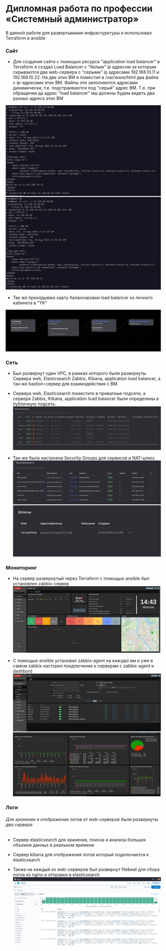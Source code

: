 # Дипломная работа по профессии «Системный администратор»

В данной работе для развертывания инфрастурктуры я использовал Terraform и ansible

### Сайт 

* Для создания сайта с помощью ресурса "application load balancer" в Terraform 
  я создал Load Balancer c "белым" ip адресом за которым скрываются два 
  web-сервера с "серыми" ip адресами 192.168.10.11 и 192.168.10.22. На две
  этих ВМ я поместил в /var/www/html два файла с ip-адресами этих ВМ. Файлы 
  эти заполняются адресами динамически, т.е. подстраиваются под "серый" адрес ВМ.
  Т.е. при обращении да адрес "load balancer" мы должны будем видеть два разных адреса 
  этих ВМ	

![vm1](./screenshots/vm1.png)
![vm2](./screenshots/vm2.png)


* Так же приклдываю карту балансировки load balancer из личного кабинета в "YK"

![yk-lk](./screenshots/yklk.png)
	
### Сеть 

* Был развернут один VPC, в рамках которого были развернуты Сервера web, Elasticsearch
  Zabbix, Kibana, application load balancer, а так-же bastion-сервер для взаимодействия с ВМ.

* Сервера web, Elasticsearch поместите в приватные подсети, а сервера Zabbix, Kibana, 
  application load balancer были определины в публичную подсеть.
![allvmyk](./screenshots/allvmyk.png)

* Так-же была настроена Security Groups для сервисов и NAT-шлюз.
![sg](./screenshots/sg.png)
![nsh](./screenshots/nsh.png)

### Мониторинг 

* На сервер развернутый через Terraform с помощью ansible был установлен zabbix-сервер 
![zs](./screenshots/zs.png)

* C помощью ansible установил zabbix-agent на кажудю вм и уже в самом zabbix насторил покдлючение
  к серверам с zabbix-agent и dashbord
![hosts](./screenshots/hosts.png)
![dash](./screenshots/dash.png)

### Логи 

###### Для хранение я отображение логов от web-cерверов были развернуты два сервера 

* Сервер elasticsearch для хранения, поиска и анализа больших объемов данных в реальном времени

* Сервер kibana для отображения логов который подключается к elasticsearch 

* Также на каждый из web-серверов был развернут filebeat для сбора логов из nginx и отправки в 
  elasticsearch
![kibana](./screenshots/kibana.png)
